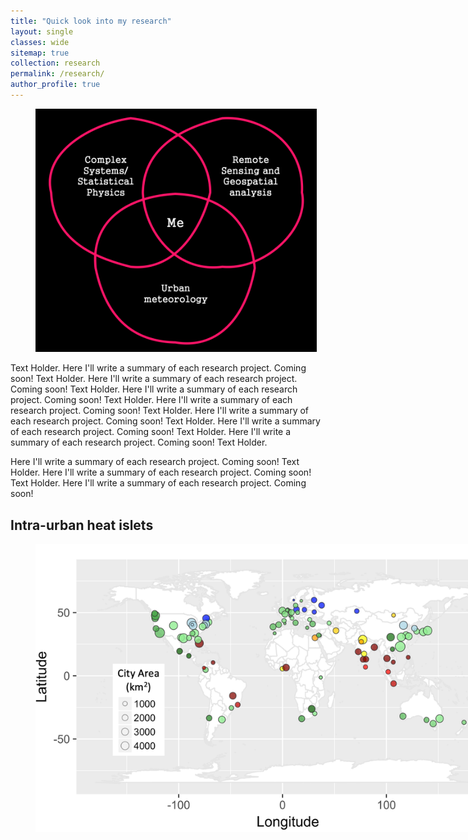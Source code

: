 ```yaml
---
title: "Quick look into my research"
layout: single
classes: wide
sitemap: true
collection: research
permalink: /research/
author_profile: true
---
```


<figure style="width: 450px" class="align-right">
  <img src="/assets/images/Research-Venn.png" alt="">
</figure>

Text Holder. Here I'll write a summary of each research project. Coming soon! Text Holder. Here I'll write a summary of each research project. Coming soon! Text Holder. Here I'll write a summary of each research project. Coming soon! Text Holder. Here I'll write a summary of each research project. Coming soon! Text Holder. Here I'll write a summary of each research project. Coming soon! Text Holder. Here I'll write a summary of each research project. Coming soon! Text Holder. Here I'll write a summary of each research project. Coming soon! Text Holder.

Here I'll write a summary of each research project. Coming soon! Text Holder. Here I'll write a summary of each research project. Coming soon! Text Holder. Here I'll write a summary of each research project. Coming soon!


## Intra-urban heat islets

<figure style="width: 850px" class="align-center">
  <img src="/assets/images/World_Map.png" alt="">
</figure>
